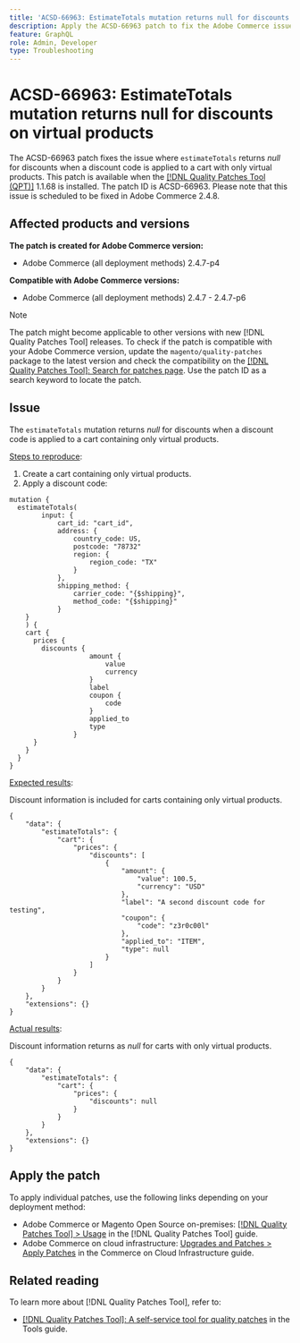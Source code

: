 ```yaml
---
title: 'ACSD-66963: EstimateTotals mutation returns null for discounts on virtual products'
description: Apply the ACSD-66963 patch to fix the Adobe Commerce issue where `estimateTotals` returns *null* for discounts when a discount code is applied to a cart with only virtual products.
feature: GraphQL
role: Admin, Developer
type: Troubleshooting
---
```


# ACSD-66963: EstimateTotals mutation returns null for discounts on virtual products

The ACSD-66963 patch fixes the issue where `estimateTotals` returns *null* for discounts when a discount code is applied to a cart with only virtual products. This patch is available when the [[!DNL Quality Patches Tool (QPT)]](/help/tools/quality-patches-tool/quality-patches-tool-to-self-serve-quality-patches.md) 1.1.68 is installed. The patch ID is ACSD-66963. Please note that this issue is scheduled to be fixed in Adobe Commerce 2.4.8.

## Affected products and versions

**The patch is created for Adobe Commerce version:**

* Adobe Commerce (all deployment methods) 2.4.7-p4

**Compatible with Adobe Commerce versions:**

* Adobe Commerce (all deployment methods) 2.4.7 - 2.4.7-p6

>[!NOTE]
>
>The patch might become applicable to other versions with new [!DNL Quality Patches Tool] releases. To check if the patch is compatible with your Adobe Commerce version, update the `magento/quality-patches` package to the latest version and check the compatibility on the [[!DNL Quality Patches Tool]: Search for patches page](https://experienceleague.adobe.com/tools/commerce-quality-patches/index.html). Use the patch ID as a search keyword to locate the patch.

## Issue

The `estimateTotals` mutation returns *null* for discounts when a discount code is applied to a cart containing only virtual products.

<u>Steps to reproduce</u>:

1. Create a cart containing only virtual products.
1. Apply a discount code:

```
mutation {
  estimateTotals(
		input: {
			cart_id: "cart_id",
			address: {
				country_code: US,
				postcode: "78732"
				region: {
					region_code: "TX"
				}
			},
			shipping_method: {
				carrier_code: "{$shipping}",
				method_code: "{$shipping}"
			}
  	}
	) {
    cart {
      prices {
        discounts {
					amount {
						value
						currency
					}
					label
					coupon {
						code
					}
					applied_to
					type
				}
      }
    }
  }
}
```

<u>Expected results</u>:

Discount information is included for carts containing only virtual products.

```
{
    "data": {
        "estimateTotals": {
            "cart": {
                "prices": {
                    "discounts": [
                        {
                            "amount": {
                                "value": 100.5,
                                "currency": "USD"
                            },
                            "label": "A second discount code for testing",
                            "coupon": {
                                "code": "z3r0c00l"
                            },
                            "applied_to": "ITEM",
                            "type": null
                        }
                    ]
                }
            }
        }
    },
    "extensions": {}
}
```

<u>Actual results</u>:

Discount information returns as *null* for carts with only virtual products.

```
{
    "data": {
        "estimateTotals": {
            "cart": {
                "prices": {
                    "discounts": null
                }
            }
        }
    },
    "extensions": {}
}
```

## Apply the patch

To apply individual patches, use the following links depending on your deployment method:

* Adobe Commerce or Magento Open Source on-premises: [[!DNL Quality Patches Tool] > Usage](/help/tools/quality-patches-tool/usage.md) in the [!DNL Quality Patches Tool] guide.
* Adobe Commerce on cloud infrastructure: [Upgrades and Patches > Apply Patches](https://experienceleague.adobe.com/docs/commerce-cloud-service/user-guide/develop/upgrade/apply-patches.html) in the Commerce on Cloud Infrastructure guide.

## Related reading

To learn more about [!DNL Quality Patches Tool], refer to:

* [[!DNL Quality Patches Tool]: A self-service tool for quality patches](/help/tools/quality-patches-tool/quality-patches-tool-to-self-serve-quality-patches.md) in the Tools guide.
